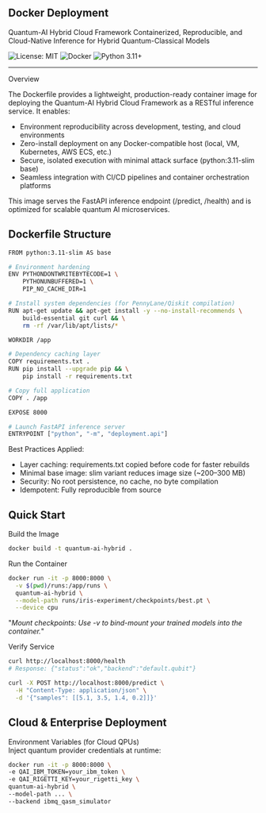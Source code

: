 ## Docker Deployment

Quantum-AI Hybrid Cloud Framework
Containerized, Reproducible, and Cloud-Native Inference for Hybrid Quantum-Classical Models



![License: MIT](https://img.shields.io/badge/License-MIT-green.svg)
![Docker](https://img.shields.io/badge/Docker-Available-blue.svg)
![Python 3.11+](https://img.shields.io/badge/Python-3.11%2B-blueviolet.svg)


---

Overview  

The Dockerfile provides a lightweight, production-ready container image for deploying the Quantum-AI Hybrid Cloud Framework as a RESTful inference service. It enables:
  
  - Environment reproducibility across development, testing, and cloud environments  
  - Zero-install deployment on any Docker-compatible host (local, VM, Kubernetes, AWS ECS, etc.)  
  - Secure, isolated execution with minimal attack surface (python:3.11-slim base)  
  - Seamless integration with CI/CD pipelines and container orchestration platforms  

This image serves the FastAPI inference endpoint (/predict, /health) and is optimized for scalable quantum AI microservices.

## Dockerfile Structure
```bash
FROM python:3.11-slim AS base

# Environment hardening
ENV PYTHONDONTWRITEBYTECODE=1 \
    PYTHONUNBUFFERED=1 \
    PIP_NO_CACHE_DIR=1

# Install system dependencies (for PennyLane/Qiskit compilation)
RUN apt-get update && apt-get install -y --no-install-recommends \
    build-essential git curl && \
    rm -rf /var/lib/apt/lists/*

WORKDIR /app

# Dependency caching layer
COPY requirements.txt .
RUN pip install --upgrade pip && \
    pip install -r requirements.txt

# Copy full application
COPY . /app

EXPOSE 8000

# Launch FastAPI inference server
ENTRYPOINT ["python", "-m", "deployment.api"]
```
Best Practices Applied: 

- Layer caching: requirements.txt copied before code for faster rebuilds  
- Minimal base image: slim variant reduces image size (~200–300 MB)  
- Security: No root persistence, no cache, no byte compilation  
- Idempotent: Fully reproducible from source

## Quick Start  
  Build the Image  
  ```bash
docker build -t quantum-ai-hybrid .
```
Run the Container  
```bash
docker run -it -p 8000:8000 \
  -v $(pwd)/runs:/app/runs \
  quantum-ai-hybrid \
  --model-path runs/iris-experiment/checkpoints/best.pt \
  --device cpu
```
"*Mount checkpoints: Use -v to bind-mount your trained models into the container.*"  

Verify Service  
```bash
curl http://localhost:8000/health
# Response: {"status":"ok","backend":"default.qubit"}
```
```bash
curl -X POST http://localhost:8000/predict \
  -H "Content-Type: application/json" \
  -d '{"samples": [[5.1, 3.5, 1.4, 0.2]]}'
```

## Cloud & Enterprise Deployment  
  Environment Variables (for Cloud QPUs)  
  Inject quantum provider credentials at runtime:
  ```bash
docker run -it -p 8000:8000 \
  -e QAI_IBM_TOKEN=your_ibm_token \
  -e QAI_RIGETTI_KEY=your_rigetti_key \
  quantum-ai-hybrid \
  --model-path ... \
  --backend ibmq_qasm_simulator
```
